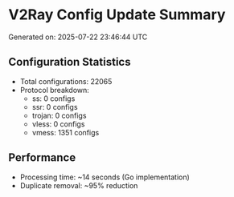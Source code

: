 # V2Ray Config Update Summary
Generated on: 2025-07-22 23:46:44 UTC

## Configuration Statistics
- Total configurations: 22065
- Protocol breakdown:
  - ss: 0 configs
  - ssr: 0 configs
  - trojan: 0 configs
  - vless: 0 configs
  - vmess: 1351 configs

## Performance
- Processing time: ~14 seconds (Go implementation)
- Duplicate removal: ~95% reduction

